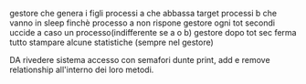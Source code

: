 gestore che genera i figli
processi a che abbassa target
processi b che vanno in sleep finchè processo a non rispone
gestore ogni tot secondi uccide a caso un processo(indifferente se a o b)
gestore dopo tot sec ferma tutto stampare alcune statistiche (sempre nel gestore)

DA rivedere
sistema accesso con semafori dunte print, add e remove relationship all'interno dei loro metodi.

